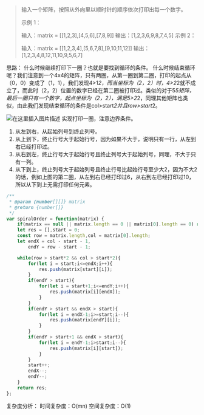 

> 输入一个矩阵，按照从外向里以顺时针的顺序依次打印出每一个数字。
> 
>  
> 
> 示例 1：
> 
> 输入：matrix = [[1,2,3],[4,5,6],[7,8,9]] 
> 输出：[1,2,3,6,9,8,7,4,5] 
> 示例 2：
> 
> 输入：matrix = [[1,2,3,4],[5,6,7,8],[9,10,11,12]]
> 输出：[1,2,3,4,8,12,11,10,9,5,6,7]

思路：
什么时候继续打印下一圈？也就是要找到循环的条件。
什么时候结束循环呢？我们注意到一个4x4的矩阵，只有两圈，从第一圈到第二圈，打印的起点从（0，0）变成了（1，1），我们发现4>1*2，而当坐标为（2，2）时，4>2*2就不成立了，而此时（2，2）位置的数字已经在第二圈被打印过。类似的对于5*5矩阵，最后一圈只有一个数字，起点坐标为（2，2），满足5>2*2，同理其他矩阵也类似，由此我们发现结束循环的条件是col>start*2并且row>start*2。

![在这里插入图片描述](https://img-blog.csdnimg.cn/20201125170544883.png#pic_center)
实现打印一圈，注意边界条件。

 1. 从左到右，从起始列号到终止列号。
 2. 从上到下，终止行号大于起始行号，因为如果不大于，说明只有一行，从左到右已经打印过。
 3. 从右到左，终止行号大于起始行号且终止列号大于起始列号，同理，不大于只有一列。
 4. 从下到上，终止列号大于起始列号且终止行号比起始行号至少大2，因为不大2的话，例如上图的第二圈，从左到右已经打印过6，从右到左已经打印过10，所以从下到上无需打印任何元素。
 
 

```javascript
/**
 * @param {number[][]} matrix
 * @return {number[]}
 */
var spiralOrder = function(matrix) {
    if(matrix == null || matrix.length == 0 || matrix[0].length == 0) return [];
    let res = [],start = 0;
    const row = matrix.length,col = matrix[0].length;
    let endX = col - start - 1,
        endY = row - start - 1;

    while(row > start*2 && col > start*2){
        for(let i = start;i<=endX;i++){
            res.push(matrix[start][i]);
        }
        if(endY > start){
            for(let i = start+1;i<=endY;i++){
                res.push(matrix[i][endX]);
            }
        }
        if(endY > start && endX > start){
            for(let i = endX-1;i>=start;i--){
                res.push(matrix[endY][i]);
            }
        }
        if(endY > start+1 && endX > start){
            for(let i = endY-1;i>start;i--){
                res.push(matrix[i][start]);
            }
        }
        start++;
        endX--;
        endY--;
    }
    return res;
};
```
复杂度分析：
时间复杂度：O(mn)
空间复杂度：O(1)